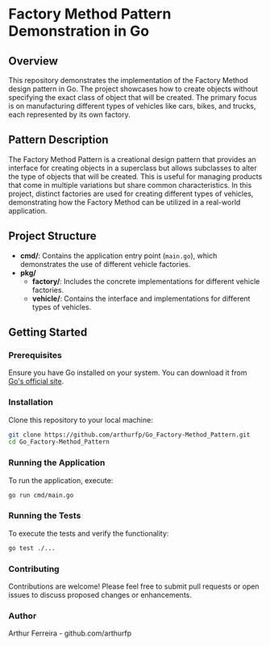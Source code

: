 # Factory Method Pattern Demonstration in Go

## Overview
This repository demonstrates the implementation of the Factory Method design pattern in Go. The project showcases how to create objects without specifying the exact class of object that will be created. The primary focus is on manufacturing different types of vehicles like cars, bikes, and trucks, each represented by its own factory.

## Pattern Description
The Factory Method Pattern is a creational design pattern that provides an interface for creating objects in a superclass but allows subclasses to alter the type of objects that will be created. This is useful for managing products that come in multiple variations but share common characteristics. In this project, distinct factories are used for creating different types of vehicles, demonstrating how the Factory Method can be utilized in a real-world application.

## Project Structure
- **cmd/**: Contains the application entry point (`main.go`), which demonstrates the use of different vehicle factories.
- **pkg/**
    - **factory/**: Includes the concrete implementations for different vehicle factories.
    - **vehicle/**: Contains the interface and implementations for different types of vehicles.

## Getting Started

### Prerequisites
Ensure you have Go installed on your system. You can download it from [Go's official site](https://golang.org/dl/).

### Installation
Clone this repository to your local machine:
```bash
git clone https://github.com/arthurfp/Go_Factory-Method_Pattern.git
cd Go_Factory-Method_Pattern
```

### Running the Application
To run the application, execute:
```bash
go run cmd/main.go
```

### Running the Tests
To execute the tests and verify the functionality:
```bash
go test ./...
```

### Contributing
Contributions are welcome! Please feel free to submit pull requests or open issues to discuss proposed changes or enhancements.

### Author
Arthur Ferreira - github.com/arthurfp